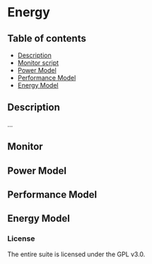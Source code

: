 # Energy 

## Table of contents

- [Description](#description)
- [Monitor script](#monitor)
- [Power Model](#power)
- [Performance Model](#performacne)
- [Energy Model](#energy)

<a name="description"/>

## Description

...

<a name="monitor"/>

## Monitor

<a name="power"/>

## Power Model

<a name="performance"/>

## Performance Model

<a name="energy"/>

## Energy Model

### License

The entire suite is licensed under the GPL v3.0.

